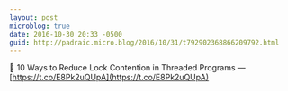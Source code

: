 ```yaml
---
layout: post
microblog: true
date: 2016-10-30 20:33 -0500
guid: http://padraic.micro.blog/2016/10/31/t792902368866209792.html
---
```

🔗 10 Ways to Reduce Lock Contention in Threaded Programs — [https://t.co/E8Pk2uQUpA](https://t.co/E8Pk2uQUpA)
